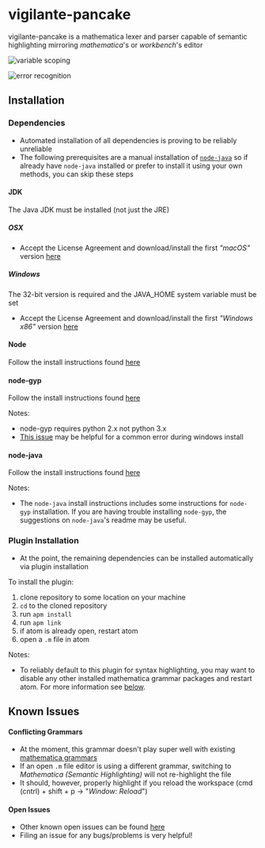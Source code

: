 # vigilante-pancake

vigilante-pancake is a mathematica lexer and parser capable of semantic highlighting mirroring _mathematica_'s or _workbench_'s editor

![variable scoping](https://i.imgur.com/WgtINlD.png)

![error recognition](https://i.imgur.com/386u34G.png)

## Installation

### Dependencies
- Automated installation of all dependencies is proving to be reliably unreliable
- The following prerequisites are a manual installation of [`node-java`](https://github.com/joeferner/node-java) so if already have `node-java` installed or prefer to install it using your own methods, you can skip these steps

#### JDK
The Java JDK must be installed (not just the JRE)

##### OSX
- Accept the License Agreement and download/install the first _"macOS"_ version [here](http://www.oracle.com/technetwork/java/javase/downloads/jdk8-downloads-2133151.html)

##### Windows
The 32-bit version is required and the JAVA_HOME system variable must be set
- Accept the License Agreement and download/install the first _"Windows x86"_ version [here](http://www.oracle.com/technetwork/java/javase/downloads/jdk8-downloads-2133151.html)

#### Node
Follow the install instructions found [here](https://nodejs.org)

#### node-gyp
Follow the install instructions found [here](https://github.com/nodejs/node-gyp)

Notes:
- node-gyp requires python 2.x not python 3.x
- [This issue](https://github.com/TooTallNate/node-gyp/issues/155) may be helpful for a common error during windows install

#### node-java
Follow the install instructions found [here](https://github.com/joeferner/node-java)

Notes:
- The `node-java` install instructions includes some instructions for `node-gyp` installation. If you are having trouble installing `node-gyp`, the suggestions on `node-java`'s readme may be useful.

### Plugin Installation
- At the point, the remaining dependencies can be installed automatically via plugin installation

To install the plugin: 
1. clone repository to some location on your machine
2. `cd` to the cloned repository
3. run `apm install`
4. run `apm link`
5. if atom is already open, restart atom
6. open a `.m` file in atom

Notes:
- To reliably default to this plugin for syntax highlighting, you may want to disable any other installed mathematica grammar packages and restart atom. For more information see [below](https://github.com/teedr/vigilante-pancake#conflicting-grammars).

## Known Issues

#### Conflicting Grammars
- At the moment, this grammar doesn't play super well with existing [mathematica grammars](https://github.com/Fitzse/language-mathematica)
- If an open `.m` file editor is using a different grammar, switching to _Mathematica (Semantic Highlighting)_ will not re-highlight the file
- It should, however, properly highlight if you reload the workspace (cmd (cntrl) + shift + p -> "_Window: Reload_")

#### Open Issues
- Other known open issues can be found [here](https://github.com/teedr/vigilante-pancake/issues)
- Filing an issue for any bugs/problems is very helpful!

